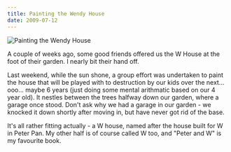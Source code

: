 ```yaml
---
title: Painting the Wendy House
date: 2009-07-12
---
```


![Painting the Wendy House](https://source.unsplash.com/gp8BLyaTaA0/1600x900)

A couple of weeks ago, some good friends offered us the W House at the foot of their garden. I nearly bit their hand off.

Last weekend, while the sun shone, a group effort was undertaken to paint the house that will be played with to destruction by our kids over the next... ooo... maybe 6 years (just doing some mental arithmatic based on our 4 year old). It nestles between the trees halfway down our garden, where a garage once stood. Don't ask why we had a garage in our garden - we knocked it down shortly after moving in, but have never got rid of the base.

It's all rather fitting actually - a W house, named after the house built for W in Peter Pan. My other half is of course called W too, and "Peter and W" is my favourite book.